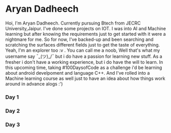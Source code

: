 # Aryan Dadheech
Hoi, I'm Aryan Dadheech. Currently pursuing Btech from JECRC University,Jaipur.
I've done some projects on IOT. I was into AI and Machine learning but after knowing the requirements just to get started with it were a nightmare for me. So for now, I've backed-up and been searching and scratching the surfaces different fields just to get the taste of everything. Yeah, I'm an explorer too :v . You can call me a noob, Well that's what my username say ¯\_(ツ)_/¯ but i do have a passion for learning new stuff. 
As a fresher i don't have a working experience, but i do have the will to learn. 
In this upcoming time, taking #100DaysofCode as a challenge i'd be learning about android develpoment and language C++. And I've rolled into a Machine learning course as well just to have an idea about how things work around in advance alogs :')

### Day 1


### Day 2


### Day 3
